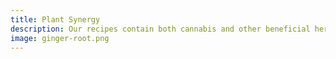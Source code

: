 ```yaml
---
title: Plant Synergy
description: Our recipes contain both cannabis and other beneficial herbs.  This unique way of crafting cannabis products has been rooted in ancient practices for thousands of years.
image: ginger-root.png
---
```

